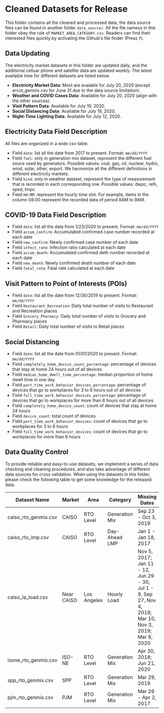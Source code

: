 # Cleaned Datasets for Release

This folder contains all the cleaned and processed data, the data source files can be found in another folder `data_source/`. All the file namess in this folder obey the rule of `MARKET_AREA_CATEGORY.csv`. Readers can find their interested files quickly by activating the Github's file finder (Press `T`).

## Data Updating
The electricity market datasets in this folder are updated daily, and the additional celluar phone and satellite data are updated weekly. The latest available time for different datasets are listed below.
- **Electricity Market Data**: Most are avaiable for July 20, 2020 (except ercot_genmix.csv for June 31 due to the data source limitation).
- **Weather and COVID Cases Data**: Available for July 20, 2020 (align with the other sources).
- **Visit Pattern Data**: Available for July 19, 2020.
- **Social Distancing Data**: Available for July 19, 2020.
- **Night-Time Lighting Data**: Available for July 12, 2020.

## Electricity Data Field Description
All files are organized in a wide csv table.
- Field `date`: list all the date from 2017 to present. Format: `mm/dd/YYYY`
- Field `fuel`: only in generation mix dataset, represent the different fuel souce used by generators. Possible values: coal, gas, oil, nuclear, hydro, wind, solar, other, export. We harmonize all the different definitions in different electricity markets.
- Field `kind`: only in weather dataset, represent the type of measurement that is recorded in each corresponding row. Possible values:
dwpc, relh, sped, tmpc
- Field `HH:MM`: represent the hourly time slot. For example, items in the column 08:00 represent the recorded data of period 8AM to 9AM.

## COVID-19 Data Field Description
- Field `date`: list all the date from 1/23/2020 to present. Format: `mm/dd/YYYY`
- Field `accum_confirm`: Accumulated confirmed case number recorded at each date
- Field `new_confirm`: Newly confirmed case number of each date
- Field `infect_rate`: Infection ratio calculated at each date
- Field `accum_death`: Accumulated confirmed deth number recorded at each date
- Field `new_death`: Newly confirmed death number of each date
- Field `fatal_rate`: Fatal rate calculated at each date

## Visit Pattern to Point of Interests (POIs)
- Field `date`: list all the date from 12/30/2019 to present. Format: `mm/dd/YYYY`
- Field `Restaurant_Recreation`: Daily total number of visits to Restaurant and Recreation places
- Field `Grocery_Pharmacy`: Daily total number of visits to Grocery and Pharmacy places
- Field `Retail`: Daily total number of visits to Retail places

## Social Distancing
- Field `date`: list all the date from 01/01/2020 to present. Format: `mm/dd/YYYY`
- Field `completely_home_device_count_percentage`: percentage of devices that stay at home 24 hours out of all devices
- Field `median_home_dwell_time_percentage`: median proportion of home dwell time in one day
- Field `part_time_work_behavior_devices_percentage`: percentage of devices that go to workplaces for 3 to 6 hours out of all devices
- Field `full_time_work_behavior_devices_percentage`: percentage of devices that go to workplaces for more than 6 hours out of all devices
- Field `completely_home_device_count`: count of devices that stay at home 24 hours
- Field `device_count`: total count of devices
- Field `part_time_work_behavior_devices`: count of devices that go to workplaces for 3 to 6 hours
- Field `full_time_work_behavior_devices`: count of devices that go to workplaces for more than 6 hours

## Data Quality Control
To provide reliable and easy-to-use datasets, we implement a series of data checking and cleaning procedures, and also take advantage of different data sources for cross validation. When using the datasets in this folder, please check the following table to get some knowledge for the released data.

| Dataset Name         | Market     | Area         | Category       | Missing Dates        |
|----------------------|------------|--------------|----------------|----------------------|
| caiso_rto_genmix.csv | CAISO      | RTO Level    | Generation Mix | Sep 23 - Oct 3, 2019 |
| caiso_rto_lmp.csv    | CAISO      | RTO Level    | Day-Ahead LMP  | Jan 1 - Jan 18, 2017 |
| caiso_la_load.csv    | Near CAISO | Los Angeles  | Hourly Load    | Nov 5, 2017; Jan 11 - 12, Jun 29 - 30, Jul 1 - 9, Sep 27, Nov 4, 2018; Mar 10, Nov 3, 2019; Mar 8, 2020 |
| isone_rto_genmix.csv | ISO-NE     | RTO Level    | Generation Mix | Apr 30, 2018; Jun 21, 2020 |
| spp_rto_genmix.csv   | SPP        | RTO Level    | Generation Mix | Mar 29, 2019         |
| pjm_rto_genmix.csv   | PJM        | RTO Level    | Generation Mix | Mar 29 - Apr 2, 2017 |


